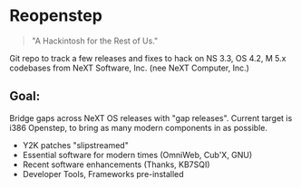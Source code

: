 # Reopenstep

> "A Hackintosh for the Rest of Us."

Git repo to track a few releases and fixes to hack on NS 3.3, OS 4.2, M 5.x codebases from NeXT Software, Inc. (nee NeXT Computer, Inc.)

## Goal:

Bridge gaps across NeXT OS releases with "gap releases". Current target is i386 Openstep, to bring as many modern components in as possible.

- Y2K patches "slipstreamed"
- Essential software for modern times (OmniWeb, Cub'X, GNU) 
- Recent software enhancements (Thanks, KB7SQI)
- Developer Tools, Frameworks pre-installed

